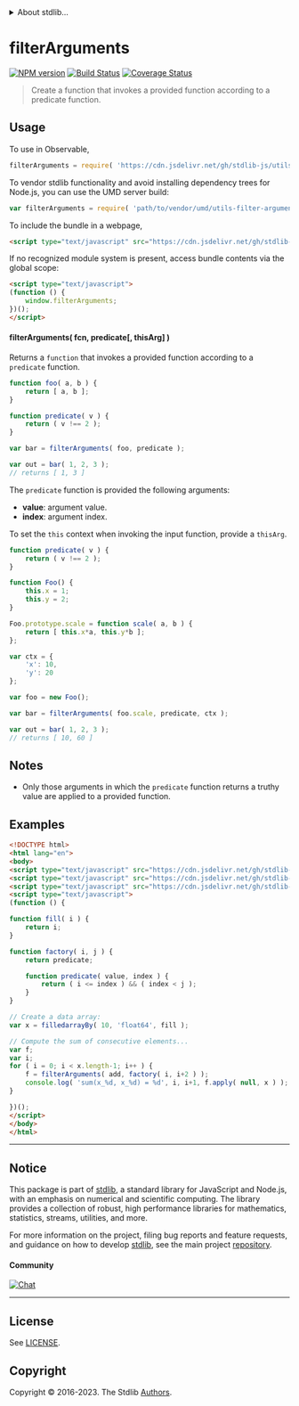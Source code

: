 <!--

@license Apache-2.0

Copyright (c) 2021 The Stdlib Authors.

Licensed under the Apache License, Version 2.0 (the "License");
you may not use this file except in compliance with the License.
You may obtain a copy of the License at

   http://www.apache.org/licenses/LICENSE-2.0

Unless required by applicable law or agreed to in writing, software
distributed under the License is distributed on an "AS IS" BASIS,
WITHOUT WARRANTIES OR CONDITIONS OF ANY KIND, either express or implied.
See the License for the specific language governing permissions and
limitations under the License.

-->


<details>
  <summary>
    About stdlib...
  </summary>
  <p>We believe in a future in which the web is a preferred environment for numerical computation. To help realize this future, we've built stdlib. stdlib is a standard library, with an emphasis on numerical and scientific computation, written in JavaScript (and C) for execution in browsers and in Node.js.</p>
  <p>The library is fully decomposable, being architected in such a way that you can swap out and mix and match APIs and functionality to cater to your exact preferences and use cases.</p>
  <p>When you use stdlib, you can be absolutely certain that you are using the most thorough, rigorous, well-written, studied, documented, tested, measured, and high-quality code out there.</p>
  <p>To join us in bringing numerical computing to the web, get started by checking us out on <a href="https://github.com/stdlib-js/stdlib">GitHub</a>, and please consider <a href="https://opencollective.com/stdlib">financially supporting stdlib</a>. We greatly appreciate your continued support!</p>
</details>

# filterArguments

[![NPM version][npm-image]][npm-url] [![Build Status][test-image]][test-url] [![Coverage Status][coverage-image]][coverage-url] <!-- [![dependencies][dependencies-image]][dependencies-url] -->

> Create a function that invokes a provided function according to a predicate function.

<!-- Section to include introductory text. Make sure to keep an empty line after the intro `section` element and another before the `/section` close. -->

<section class="intro">

</section>

<!-- /.intro -->

<!-- Package usage documentation. -->



<section class="usage">

## Usage

To use in Observable,

```javascript
filterArguments = require( 'https://cdn.jsdelivr.net/gh/stdlib-js/utils-filter-arguments@v0.1.0-umd/browser.js' )
```

To vendor stdlib functionality and avoid installing dependency trees for Node.js, you can use the UMD server build:

```javascript
var filterArguments = require( 'path/to/vendor/umd/utils-filter-arguments/index.js' )
```

To include the bundle in a webpage,

```html
<script type="text/javascript" src="https://cdn.jsdelivr.net/gh/stdlib-js/utils-filter-arguments@v0.1.0-umd/browser.js"></script>
```

If no recognized module system is present, access bundle contents via the global scope:

```html
<script type="text/javascript">
(function () {
    window.filterArguments;
})();
</script>
```

#### filterArguments( fcn, predicate\[, thisArg] )

Returns a `function` that invokes a provided function according to a `predicate` function.

```javascript
function foo( a, b ) {
    return [ a, b ];
}

function predicate( v ) {
    return ( v !== 2 );
}

var bar = filterArguments( foo, predicate );

var out = bar( 1, 2, 3 );
// returns [ 1, 3 ]
```

The `predicate` function is provided the following arguments:

-   **value**: argument value.
-   **index**: argument index.

To set the `this` context when invoking the input function, provide a `thisArg`.

<!-- eslint-disable no-restricted-syntax -->

```javascript
function predicate( v ) {
    return ( v !== 2 );
}

function Foo() {
    this.x = 1;
    this.y = 2;
}

Foo.prototype.scale = function scale( a, b ) {
    return [ this.x*a, this.y*b ];
};

var ctx = {
    'x': 10,
    'y': 20
};

var foo = new Foo();

var bar = filterArguments( foo.scale, predicate, ctx );

var out = bar( 1, 2, 3 );
// returns [ 10, 60 ]
```

</section>

<!-- /.usage -->

<!-- Package usage notes. Make sure to keep an empty line after the `section` element and another before the `/section` close. -->

<section class="notes">

## Notes

-   Only those arguments in which the `predicate` function returns a truthy value are applied to a provided function.

</section>

<!-- /.notes -->

<!-- Package usage examples. -->

<section class="examples">

## Examples

<!-- eslint no-undef: "error" -->

```html
<!DOCTYPE html>
<html lang="en">
<body>
<script type="text/javascript" src="https://cdn.jsdelivr.net/gh/stdlib-js/array-filled-by@umd/browser.js"></script>
<script type="text/javascript" src="https://cdn.jsdelivr.net/gh/stdlib-js/math-base-ops-add@umd/browser.js"></script>
<script type="text/javascript" src="https://cdn.jsdelivr.net/gh/stdlib-js/utils-filter-arguments@v0.1.0-umd/browser.js"></script>
<script type="text/javascript">
(function () {

function fill( i ) {
    return i;
}

function factory( i, j ) {
    return predicate;

    function predicate( value, index ) {
        return ( i <= index ) && ( index < j );
    }
}

// Create a data array:
var x = filledarrayBy( 10, 'float64', fill );

// Compute the sum of consecutive elements...
var f;
var i;
for ( i = 0; i < x.length-1; i++ ) {
    f = filterArguments( add, factory( i, i+2 ) );
    console.log( 'sum(x_%d, x_%d) = %d', i, i+1, f.apply( null, x ) );
}

})();
</script>
</body>
</html>
```

</section>

<!-- /.examples -->

<!-- Section to include cited references. If references are included, add a horizontal rule *before* the section. Make sure to keep an empty line after the `section` element and another before the `/section` close. -->

<section class="references">

</section>

<!-- /.references -->

<!-- Section for related `stdlib` packages. Do not manually edit this section, as it is automatically populated. -->

<section class="related">

</section>

<!-- /.related -->

<!-- Section for all links. Make sure to keep an empty line after the `section` element and another before the `/section` close. -->


<section class="main-repo" >

* * *

## Notice

This package is part of [stdlib][stdlib], a standard library for JavaScript and Node.js, with an emphasis on numerical and scientific computing. The library provides a collection of robust, high performance libraries for mathematics, statistics, streams, utilities, and more.

For more information on the project, filing bug reports and feature requests, and guidance on how to develop [stdlib][stdlib], see the main project [repository][stdlib].

#### Community

[![Chat][chat-image]][chat-url]

---

## License

See [LICENSE][stdlib-license].


## Copyright

Copyright &copy; 2016-2023. The Stdlib [Authors][stdlib-authors].

</section>

<!-- /.stdlib -->

<!-- Section for all links. Make sure to keep an empty line after the `section` element and another before the `/section` close. -->

<section class="links">

[npm-image]: http://img.shields.io/npm/v/@stdlib/utils-filter-arguments.svg
[npm-url]: https://npmjs.org/package/@stdlib/utils-filter-arguments

[test-image]: https://github.com/stdlib-js/utils-filter-arguments/actions/workflows/test.yml/badge.svg?branch=v0.1.0
[test-url]: https://github.com/stdlib-js/utils-filter-arguments/actions/workflows/test.yml?query=branch:v0.1.0

[coverage-image]: https://img.shields.io/codecov/c/github/stdlib-js/utils-filter-arguments/main.svg
[coverage-url]: https://codecov.io/github/stdlib-js/utils-filter-arguments?branch=main

<!--

[dependencies-image]: https://img.shields.io/david/stdlib-js/utils-filter-arguments.svg
[dependencies-url]: https://david-dm.org/stdlib-js/utils-filter-arguments/main

-->

[chat-image]: https://img.shields.io/gitter/room/stdlib-js/stdlib.svg
[chat-url]: https://app.gitter.im/#/room/#stdlib-js_stdlib:gitter.im

[stdlib]: https://github.com/stdlib-js/stdlib

[stdlib-authors]: https://github.com/stdlib-js/stdlib/graphs/contributors

[umd]: https://github.com/umdjs/umd
[es-module]: https://developer.mozilla.org/en-US/docs/Web/JavaScript/Guide/Modules

[deno-url]: https://github.com/stdlib-js/utils-filter-arguments/tree/deno
[umd-url]: https://github.com/stdlib-js/utils-filter-arguments/tree/umd
[esm-url]: https://github.com/stdlib-js/utils-filter-arguments/tree/esm
[branches-url]: https://github.com/stdlib-js/utils-filter-arguments/blob/main/branches.md

[stdlib-license]: https://raw.githubusercontent.com/stdlib-js/utils-filter-arguments/main/LICENSE

</section>

<!-- /.links -->
